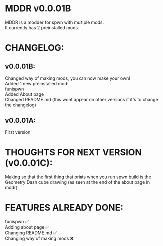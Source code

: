 # MDDR v0.0.01B

MDDR is a modder for spwn with multiple mods.<br>
It currently has 2 preinstalled mods.

# CHANGELOG:

## v0.0.01B:
Changed way of making mods, you can now make your own!<br>
Added 1 new preinstalled mod:<br>
funispwn<br>
Added About page<br>
Changed README.md (this wont appear on other versions if it's to change the changelog)
## v0.0.01A:
First version

# THOUGHTS FOR NEXT VERSION (v0.0.01C):
Making so that the first thing that prints when you run spwn build is the Geometry Dash cube drawing (as seen at the end of the about page in mddr)

# FEATURES ALREADY DONE:
funispwn ✅<br>
Adding about page ✅<br>
Changing README.md ✅<br>
Changing way of making mods ❌<br>